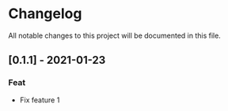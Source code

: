 # Changelog

All notable changes to this project will be documented in this file.

## [0.1.1] - 2021-01-23

### Feat

- Fix feature 1

<!-- generated by git-cliff -->

